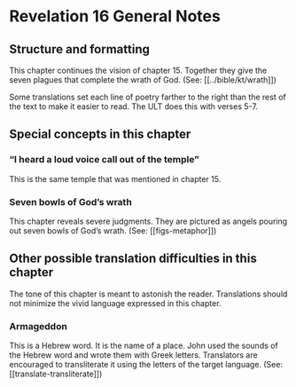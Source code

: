 # Revelation 16 General Notes
## Structure and formatting

This chapter continues the vision of chapter 15. Together they give the seven plagues that complete the wrath of God. (See: [[../bible/kt/wrath]])

Some translations set each line of poetry farther to the right than the rest of the text to make it easier to read. The ULT does this with verses 5-7.

## Special concepts in this chapter

### “I heard a loud voice call out of the temple”

This is the same temple that was mentioned in chapter 15.

### Seven bowls of God’s wrath

This chapter reveals severe judgments. They are pictured as angels pouring out seven bowls of God’s wrath. (See: [[figs-metaphor]])

## Other possible translation difficulties in this chapter

The tone of this chapter is meant to astonish the reader. Translations should not minimize the vivid language expressed in this chapter.

### Armageddon

This is a Hebrew word. It is the name of a place. John used the sounds of the Hebrew word and wrote them with Greek letters. Translators are encouraged to transliterate it using the letters of the target language. (See: [[translate-transliterate]])